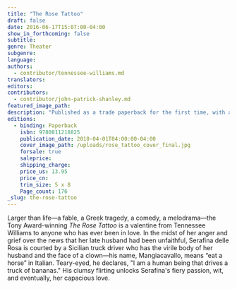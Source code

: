 ```yaml
---
title: "The Rose Tattoo"
draft: false
date: 2016-06-17T15:07:00-04:00
show_in_forthcoming: false
subtitle:
genre: Theater
subgenre:
language:
authors:
  - contributor/tennessee-williams.md
translators:
editors:
contributors:
  - contributor/john-patrick-shanley.md
featured_image_path:
description: "Published as a trade paperback for the first time, with a new introduction by the acclaimed playwright John Patrick Shanley (Doubt) and the one-act on which The Rose Tattoo was based. "
editions:
  - binding: Paperback
    isbn: 9780811218825
    publication_date: 2010-04-01T04:00:00-04:00
    cover_image_path: /uploads/rose_tattoo_cover_final.jpg
    forsale: true
    saleprice:
    shipping_charge:
    price_us: 13.95
    price_cn:
    trim_size: 5 x 8
    Page_count: 176
_slug: the-rose-tattoo
---
```


Larger than life―a fable, a Greek tragedy, a comedy, a melodrama―the Tony Award-winning _The Rose Tattoo_ is a valentine from Tennessee Williams to anyone who has ever been in love. In the midst of her anger and grief over the news that her late husband had been unfaithful, Serafina delle Rosa is courted by a Sicilian truck driver who has the virile body of her husband and the face of a clown—his name, Mangiacavallo, means “eat a horse” in Italian. Teary-eyed, he declares, "I am a human being that drives a truck of bananas." His clumsy flirting unlocks Serafina's fiery passion, wit, and eventually, her capacious love.

